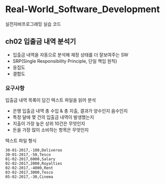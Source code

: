 # Real-World_Software_Development
실전자바프로그래밍 실습 코드

## ch02 입출금 내역 분석기
* 입출금 내역을 자동으로 분석해 재정 상태를 더 잘보여주는 SW
* SRP(Single Responsibility Principle, 단일 책임 원칙)
* 응집도
* 결합도

### 요구사항
입출금 내역 목록이 담긴 텍스트 파일을 읽어 분석
* 은행 입출금 내역 총 수입 & 총 지출, 결과가 양수인지 음수인지
* 특정 달에 몇 건의 입출금 내역이 발생했는지
* 지출이 가장 높은 상위 10건은 무엇인지
* 돈을 가장 많이 소비하는 항목은 무엇인지

텍스트 파일 형식
```text
30-01-2017,-100,Deliveroo
30-01-2017,-50,Tesco
01-02-2017,6000,Salary
02-02-2017,2000,Royalties
02-02-2017,-4000,Rent
03-02-2017,3000,Tesco
05-02-2017,-30,Cinema
```